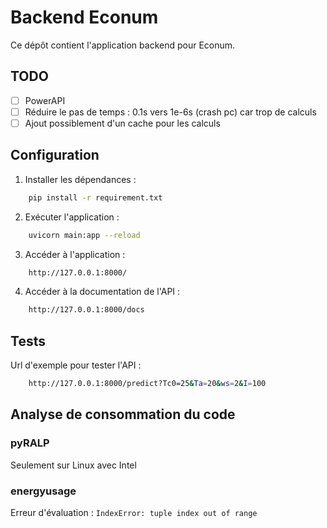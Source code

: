 # Backend Econum

Ce dépôt contient l'application backend pour Econum.

## TODO
- [ ] PowerAPI
- [ ] Réduire le pas de temps : 0.1s vers 1e-6s (crash pc) car trop de calculs
- [ ] Ajout possiblement d'un cache pour les calculs

## Configuration

1. Installer les dépendances : 
```bash
    pip install -r requirement.txt
``` 

2. Exécuter l'application :  
```bash
    uvicorn main:app --reload
``` 

3. Accéder à l'application :  
```bash
    http://127.0.0.1:8000/
```

4. Accéder à la documentation de l'API :  
```bash
    http://127.0.0.1:8000/docs
```

## Tests

Url d'exemple pour tester l'API :  
```bash
    http://127.0.0.1:8000/predict?Tc0=25&Ta=20&ws=2&I=100
```

## Analyse de consommation du code

### pyRALP

Seulement sur Linux avec Intel

### energyusage

Erreur d'évaluation : `IndexError: tuple index out of range`

